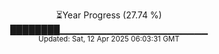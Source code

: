 <p align="center">
⏳Year Progress (27.74 %)<br>
████████▁▁▁▁▁▁▁▁▁▁▁▁▁▁▁▁▁▁▁▁▁▁ <br>
<sub>Updated: Sat, 12 Apr 2025 06:03:31 GMT</sub>
</p>


